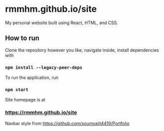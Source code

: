 # rmmhm.github.io/site

My personal website built using React, HTML, and CSS.

## How to run

Clone the repository however you like, navigate inside, install dependencies with

### `npm install --legacy-peer-deps`

To run the application, run

### `npm start`

Site homepage is at

### https://rmmhm.github.io/site

Navbar style from https://github.com/soumyajit4419/Portfolio
